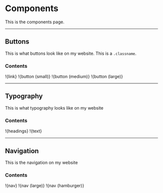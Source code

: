 # Components
This is the components page.

---

## Buttons
This is what buttons look like on my website. This is a `.classname`.

### Contents
!{link}
!{button (small)}
!{button (medium)}
!{button (large)}

---

## Typography
This is what typography looks like on my website

### Contents
!{headings}
!{text}

---

## Navigation
This is the navigation on my website

### Contents
!{nav}
!{nav (large)}
!{nav (hamburger)}